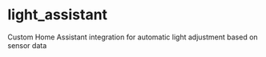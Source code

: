 # light_assistant
Custom Home Assistant integration for automatic light adjustment based on sensor data
